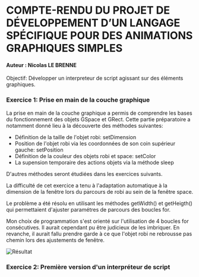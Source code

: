 # COMPTE-RENDU DU PROJET DE DÉVELOPPEMENT D’UN LANGAGE SPÉCIFIQUE POUR DES ANIMATIONS GRAPHIQUES SIMPLES

#### Auteur : Nicolas LE BRENNE

Objectif: Développer un interpreteur de script agissant sur des éléments graphiques.


### Exercice 1: Prise en main de la couche graphique

La prise en main de la couche graphique a permis de comprendre les bases du fonctionnement des objets GSpace et GRect.
Cette partie préparatoire a notamment donné lieu à la découverte des méthodes suivantes:


* Définition de la taille de l'objet robi: setDimension
* Position de l'objet robi via les coordonnées de son coin supérieur gauche: setPosition
* Définition de la couleur des objets robi et space: setColor
* La supension temporaire des actions objets via la méthode sleep


D'autres méthodes seront étudiées dans les exercices suivants.

La difficulté de cet exercice a tenu à l'adaptation automatique à la dimension de la fenêtre lors du parcours de robi au sein de la fenêtre space.

Le problème a été résolu en utilisant les méthodes getWidth() et getHeigth() qui permettaient d'ajuster paramétres de parcours des boucles for.

Mon choix de programmation s'est orienté sur l'utilisation de 4 boucles for consécutives. Il aurait cependant pu être judicieux de les imbriquer. En revanche, il aurait fallu prendre garde à ce que l'objet robi ne rebrousse pas chemin lors des ajustements de fenêtre.

![Résultat](https://i.gyazo.com/7f23d53ebb13e34a2e0bb0b5060763e4.gif)

### Exercice 2: Première version d'un interpréteur de script



